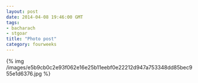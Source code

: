 ```yaml
---
layout: post
date: 2014-04-08 19:46:00 GMT
tags:
- bacharach
- stgoar
title: "Photo post"
category: fourweeks
---
```

{% img /images/e5b9cb0c2e93f062e16e25b11eebf0e22212d947a753348dd85bec955e1d6376.jpg %}
